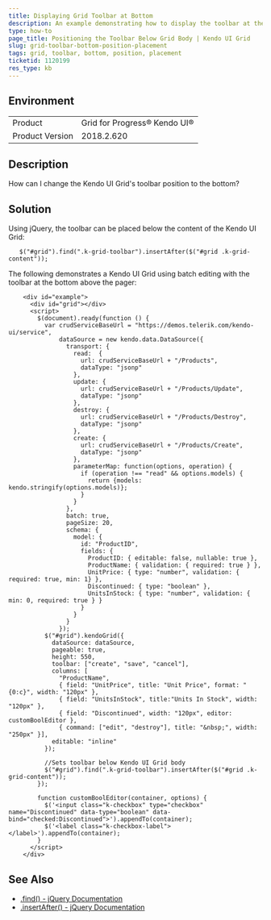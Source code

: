 ```yaml
---
title: Displaying Grid Toolbar at Bottom
description: An example demonstrating how to display the toolbar at the bottom of the Grid
type: how-to
page_title: Positioning the Toolbar Below Grid Body | Kendo UI Grid
slug: grid-toolbar-bottom-position-placement
tags: grid, toolbar, bottom, position, placement
ticketid: 1120199
res_type: kb
---
```


## Environment
<table>
 <tr>
  <td>Product</td>
  <td>Grid for Progress® Kendo UI®</td>
 </tr>
 <tr>
  <td>Product Version</td>
  <td>2018.2.620</td>
 </tr>
</table>

## Description

How can I change the Kendo UI Grid's toolbar position to the bottom?

## Solution

Using jQuery, the toolbar can be placed below the content of the Kendo UI Grid:

```
   $("#grid").find(".k-grid-toolbar").insertAfter($("#grid .k-grid-content"));

```

The following demonstrates a Kendo UI Grid using batch editing with the toolbar at the bottom above the pager:
```dojo
    <div id="example">
      <div id="grid"></div>
      <script>
        $(document).ready(function () {
          var crudServiceBaseUrl = "https://demos.telerik.com/kendo-ui/service",
              dataSource = new kendo.data.DataSource({
                transport: {
                  read:  {
                    url: crudServiceBaseUrl + "/Products",
                    dataType: "jsonp"
                  },
                  update: {
                    url: crudServiceBaseUrl + "/Products/Update",
                    dataType: "jsonp"
                  },
                  destroy: {
                    url: crudServiceBaseUrl + "/Products/Destroy",
                    dataType: "jsonp"
                  },
                  create: {
                    url: crudServiceBaseUrl + "/Products/Create",
                    dataType: "jsonp"
                  },
                  parameterMap: function(options, operation) {
                    if (operation !== "read" && options.models) {
                      return {models: kendo.stringify(options.models)};
                    }
                  }
                },
                batch: true,
                pageSize: 20,
                schema: {
                  model: {
                    id: "ProductID",
                    fields: {
                      ProductID: { editable: false, nullable: true },
                      ProductName: { validation: { required: true } },
                      UnitPrice: { type: "number", validation: { required: true, min: 1} },
                      Discontinued: { type: "boolean" },
                      UnitsInStock: { type: "number", validation: { min: 0, required: true } }
                    }
                  }
                }
              });
          $("#grid").kendoGrid({
            dataSource: dataSource,
            pageable: true,
            height: 550,
            toolbar: ["create", "save", "cancel"],
            columns: [
              "ProductName",
              { field: "UnitPrice", title: "Unit Price", format: "{0:c}", width: "120px" },
              { field: "UnitsInStock", title:"Units In Stock", width: "120px" },
              { field: "Discontinued", width: "120px", editor: customBoolEditor },
              { command: ["edit", "destroy"], title: "&nbsp;", width: "250px" }],
            editable: "inline"
          });

          //Sets toolbar below Kendo UI Grid body
          $("#grid").find(".k-grid-toolbar").insertAfter($("#grid .k-grid-content"));
        });

        function customBoolEditor(container, options) {
          $('<input class="k-checkbox" type="checkbox" name="Discontinued" data-type="boolean" data-bind="checked:Discontinued">').appendTo(container);
          $('<label class="k-checkbox-label">​</label>').appendTo(container);
        }
      </script>
    </div>
```

## See Also

* [.find() - jQuery Documentation](https://api.jquery.com/find/)
* [.insertAfter() - jQuery Documentation](http://api.jquery.com/insertafter/)
